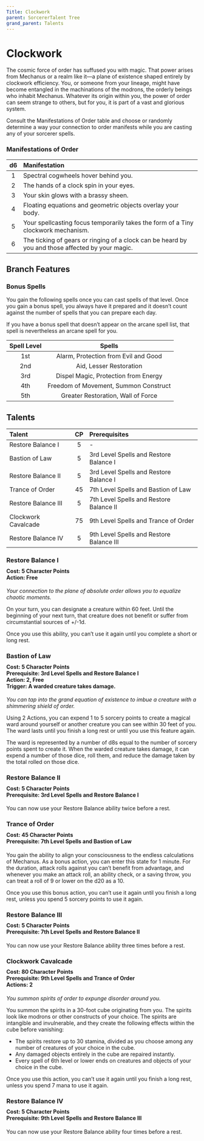 ```yaml
---
Title: Clockwork
parent: SorcererTalent Tree
grand_parent: Talents
---
```

 
# Clockwork
The cosmic force of order has suffused you with magic. That power arises from Mechanus or a realm like it—a plane of existence shaped entirely by clockwork efficiency. You, or someone from your lineage, might have become entangled in the machinations of the modrons, the orderly beings who inhabit Mechanus. Whatever its origin within you, the power of order can seem strange to others, but for you, it is part of a vast and glorious system.

Consult the Manifestations of Order table and choose or randomly determine a way your connection to order manifests while you are casting any of your sorcerer spells.

### Manifestations of Order
| d6 | Manifestation |
|:--:|:-------------|
| 1 | Spectral cogwheels hover behind you. |
| 2 | The hands of a clock spin in your eyes. | 
| 3 | Your skin glows with a brassy sheen. | 
| 4 | Floating equations and geometric objects overlay your body. | 
| 5 | Your spellcasting focus temporarily takes the form of a Tiny clockwork mechanism. | 
| 6 | The ticking of gears or ringing of a clock can be heard by you and those affected by your magic. | 

## Branch Features

### Bonus Spells
You gain the following spells once you can cast spells of that level. Once you gain a bonus spell, you always have it prepared and it doesn’t count against the number of spells that you can prepare each day.
 
If you have a bonus spell that doesn’t appear on the arcane spell list, that spell is nevertheless an arcane spell for you.

| Spell Level | Spells |
|:-----------:|:------:|
| 1st | Alarm, Protection from Evil and Good |
| 2nd | Aid, Lesser Restoration | 
| 3rd | Dispel Magic, Protection from Energy | 
| 4th | Freedom of Movement, Summon Construct | 
| 5th | Greater Restoration, Wall of Force | 

## Talents
 
| Talent | CP | Prerequisites |
|:-------|:--:|:--------------|
| Restore Balance I   | 5  | - |  
| Bastion of Law      | 5  | 3rd Level Spells and Restore Balance I |  
| Restore Balance II  | 5  | 3rd Level Spells and Restore Balance I |  
| Trance of Order     | 45 | 7th Level Spells and Bastion of Law   |  
| Restore Balance III | 5  | 7th Level Spells and Restore Balance II |  
| Clockwork Cavalcade | 75 | 9th Level Spells and Trance of Order  |  
| Restore Balance IV  | 5  | 9th Level Spells and Restore Balance III |  

### Restore Balance I
<div style="margin-top:-10px;"></div>
 
#### **Cost:** 5 Character Points<br>**Action:** Free
*Your connection to the plane of absolute order allows you to equalize chaotic moments.*

On your turn, you can designate a creature within 60 feet. Until the beginning of your next turn, that creature does not benefit or suffer from circumstantial sources of +/-1d.

Once you use this ability, you can’t use it again until you complete a short or long rest.

### Bastion of Law
 
<div style="margin-top:-10px;"></div>
 
#### **Cost:** 5 Character Points<br>**Prerequisite:** 3rd Level Spells and Restore Balance I<br>**Action:** 2, Free<br>**Trigger:** A warded creature takes damage.
*You can tap into the grand equation of existence to imbue a creature with a shimmering shield of order.*

Using 2 Actions, you can expend 1 to 5 sorcery points to create a magical ward around yourself or another creature you can see within 30 feet of you. The ward lasts until you finish a long rest or until you use this feature again. 

The ward is represented by a number of d8s equal to the number of sorcery points spent to create it. When the warded creature takes damage, it can expend a number of those dice, roll them, and reduce the damage taken by the total rolled on those dice.

### Restore Balance II
<div style="margin-top:-10px;"></div>
 
#### **Cost:** 5 Character Points<br>**Prerequisite:** 3rd Level Spells and Restore Balance I
You can now use your Restore Balance ability twice before a rest.

### Trance of Order
 
<div style="margin-top:-10px;"></div>
 
#### **Cost:** 45 Character Points<br>**Prerequisite:** 7th Level Spells and Bastion of Law
You gain the ability to align your consciousness to the endless calculations of Mechanus. As a bonus action, you can enter this state for 1 minute. For the duration, attack rolls against you can’t benefit from advantage, and whenever you make an attack roll, an ability check, or a saving throw, you can treat a roll of 9 or lower on the d20 as a 10.

Once you use this bonus action, you can’t use it again until you finish a long rest, unless you spend 5 sorcery points to use it again.

### Restore Balance III
<div style="margin-top:-10px;"></div>
 
#### **Cost:** 5 Character Points<br>**Prerequisite:** 7th Level Spells and Restore Balance II
You can now use your Restore Balance ability three times before a rest.

### Clockwork Cavalcade
 
<div style="margin-top:-10px;"></div>
 
#### **Cost:** 80 Character Points<br>**Prerequisite:** 9th Level Spells and Trance of Order<br>**Actions:** 2
*You summon spirits of order to expunge disorder around you.* 

You summon the spirits in a 30-foot cube originating from you. The spirits look like modrons or other constructs of your choice. The spirits are intangible and invulnerable, and they create the following effects within the cube before vanishing:
* The spirits restore up to 30 stamina, divided as you choose among any number of creatures of your choice in the cube.
* Any damaged objects entirely in the cube are repaired instantly.
* Every spell of 6th level or lower ends on creatures and objects of your choice in the cube.

Once you use this action, you can’t use it again until you finish a long rest, unless you spend 7 mana to use it again.

### Restore Balance IV
<div style="margin-top:-10px;"></div>
 
#### **Cost:** 5 Character Points<br>**Prerequisite:** 9th Level Spells and Restore Balance III
You can now use your Restore Balance ability four times before a rest.

